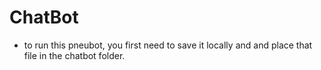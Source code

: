 # ChatBot
- to run this pneubot, you first need to save it locally and and place that file in the chatbot folder.